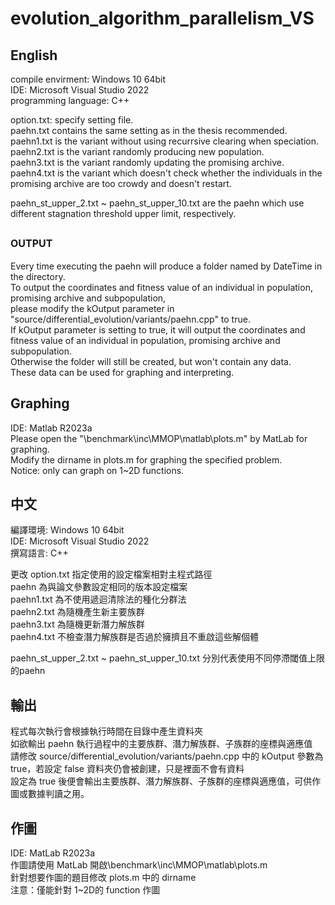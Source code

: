 # evolution_algorithm_parallelism_VS
## English
compile envirment: Windows 10 64bit<br />
IDE: Microsoft Visual Studio 2022<br />
programming language: C++<br />

option.txt: specify setting file.<br />
paehn.txt contains the same setting as in the thesis recommended.<br />
paehn1.txt is the variant without using recurrsive clearing when speciation.<br />
paehn2.txt is the variant randomly producing new population.<br />
paehn3.txt is the variant randomly updating the promising archive.<br />
paehn4.txt is the variant which doesn't check whether the individuals in the promising archive are too crowdy and doesn't restart.<br />

paehn_st_upper_2.txt ~ paehn_st_upper_10.txt are the paehn which use different stagnation threshold upper limit, respectively.<br />

## <font size="3"><b>OUTPUT</b></font><br />
Every time executing the paehn will produce a folder named by DateTime in the directory.<br />
To output the coordinates and fitness value of an individual in population, promising archive and subpopulation,<br />
please modify the kOutput parameter in "source/differential_evolution/variants/paehn.cpp" to true.<br />
If kOutput parameter is setting to true, it will output the coordinates and fitness value of an individual in population, promising archive and subpopulation. <br />
Otherwise the folder will still be created, but won't contain any data.<br />
These data can be used for graphing and interpreting.<br />

## <b>Graphing</b><br />
IDE: Matlab R2023a<br />
Please open the "\benchmark\inc\MMOP\matlab\plots.m" by MatLab for graphing.<br />
Modify the dirname in plots.m for graphing the specified problem.<br />
Notice: only can graph on 1~2D functions.<br />


## 中文
編譯環境: Windows 10 64bit<br />
IDE: Microsoft Visual Studio 2022<br />
撰寫語言: C++<br />

更改 option.txt 指定使用的設定檔案相對主程式路徑<br />
paehn 為與論文參數設定相同的版本設定檔案<br />
paehn1.txt 為不使用遞迴清除法的種化分群法<br />
paehn2.txt 為隨機產生新主要族群<br />
paehn3.txt 為隨機更新潛力解族群<br />
paehn4.txt 不檢查潛力解族群是否過於擁擠且不重啟這些解個體<br />

paehn_st_upper_2.txt ~ paehn_st_upper_10.txt 分別代表使用不同停滯閾值上限的paehn<br />

## 輸出
程式每次執行會根據執行時間在目錄中產生資料夾<br />
如欲輸出 paehn 執行過程中的主要族群、潛力解族群、子族群的座標與適應值<br />
請修改 source/differential_evolution/variants/paehn.cpp 中的 kOutput 參數為 true，若設定 false 資料夾仍會被創建，只是裡面不會有資料<br />
設定為 true 後便會輸出主要族群、潛力解族群、子族群的座標與適應值，可供作圖或數據判讀之用。<br />

## 作圖
IDE: MatLab R2023a<br />
作圖請使用 MatLab 開啟\benchmark\inc\MMOP\matlab\plots.m<br />
針對想要作圖的題目修改 plots.m 中的 dirname<br />
注意：僅能針對 1~2D的 function 作圖<br />
